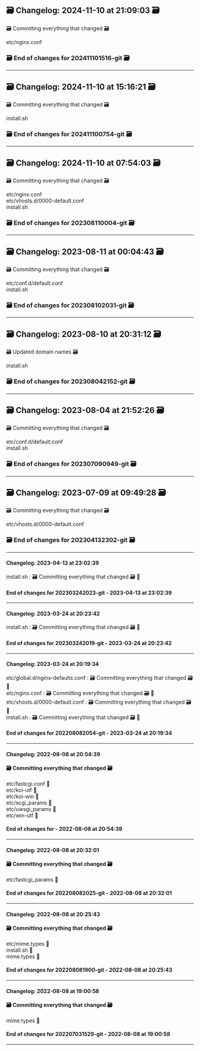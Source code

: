 ## 🗃️ Changelog: 2024-11-10 at 21:09:03 🗃️  

🗃️ Committing everything that changed 🗃️  
  
  
etc/nginx.conf  


### 🗃️ End of changes for 202411101516-git 🗃️  

----  
## 🗃️ Changelog: 2024-11-10 at 15:16:21 🗃️  

🗃️ Committing everything that changed 🗃️  
  
  
install.sh  


### 🗃️ End of changes for 202411100754-git 🗃️  

----  
## 🗃️ Changelog: 2024-11-10 at 07:54:03 🗃️  

🗃️ Committing everything that changed 🗃️  
  
  
etc/nginx.conf  
etc/vhosts.d/0000-default.conf  
install.sh  


### 🗃️ End of changes for 202308110004-git 🗃️  

----  
## 🗃️ Changelog: 2023-08-11 at 00:04:43 🗃️  

🗃️ Committing everything that changed 🗃️  
  
  
etc/conf.d/default.conf  
install.sh  


### 🗃️ End of changes for 202308102031-git 🗃️  

----  
## 🗃️ Changelog: 2023-08-10 at 20:31:12 🗃️  

🗃️ Updated domain names 🗃️  
  
  
install.sh  


### 🗃️ End of changes for 202308042152-git 🗃️  

----  
## 🗃️ Changelog: 2023-08-04 at 21:52:26 🗃️  

🗃️ Committing everything that changed 🗃️  
  
  
etc/conf.d/default.conf  
install.sh  


### 🗃️ End of changes for 202307090949-git 🗃️  

----  
## 🗃️ Changelog: 2023-07-09 at 09:49:28 🗃️  

🗃️ Committing everything that changed 🗃️  
  
  
etc/vhosts.d/0000-default.conf  


### 🗃️ End of changes for 202304132302-git 🗃️  

----  
#### Changelog: 2023-04-13 at 23:02:39  

install.sh : 🗃️  Committing everything that changed 🗃️ 🚀  
  
#### End of changes for 202303242023-git - 2023-04-13 at 23:02:39  
  
----  
  
#### Changelog: 2023-03-24 at 20:23:42  

install.sh : 🗃️  Committing everything that changed 🗃️ 🚀  
  
#### End of changes for 202303242019-git - 2023-03-24 at 20:23:42  
  
----  
  
#### Changelog: 2023-03-24 at 20:19:34  

etc/global.d/nginx-defaults.conf : 🗃️  Committing everything that changed 🗃️ 🚀  
etc/nginx.conf : 🗃️  Committing everything that changed 🗃️ 🚀  
etc/vhosts.d/0000-default.conf : 🗃️  Committing everything that changed 🗃️ 🚀  
install.sh : 🗃️  Committing everything that changed 🗃️ 🚀  
  
#### End of changes for 202208082054-git - 2023-03-24 at 20:19:34  
  
----  
  
#### Changelog: 2022-08-08 at 20:54:39  
#### 🗃️ Committing everything that changed 🗃️  
  
etc/fastcgi.conf      🚀  
etc/koi-utf      🚀  
etc/koi-win      🚀  
etc/scgi_params      🚀  
etc/uwsgi_params      🚀  
etc/win-utf      🚀  
  
#### End of changes for  - 2022-08-08 at 20:54:39  
  
----  
  
#### Changelog: 2022-08-08 at 20:32:01  
#### 🗃️ Committing everything that changed 🗃️  
  
etc/fastcgi_params      🚀  
  
#### End of changes for 202208082025-git - 2022-08-08 at 20:32:01  
  
----  
  
#### Changelog: 2022-08-08 at 20:25:43  
#### 🗃️ Committing everything that changed 🗃️  
  
etc/mime.types      🚀  
install.sh      🚀  
mime.types      🚀  
  
#### End of changes for 202208081900-git - 2022-08-08 at 20:25:43  
  
----  
  
#### Changelog: 2022-08-08 at 19:00:58  
#### 🗃️ Committing everything that changed 🗃️  
  
mime.types      🚀  
  
#### End of changes for 202207031529-git - 2022-08-08 at 19:00:58  
  
----  
  
